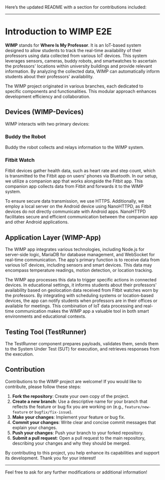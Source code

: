 Here’s the updated README with a section for contributions included:

---

# Introduction to WIMP E2E

**WIMP** stands for **Where Is My Professor**. It is an IoT-based system designed to allow students to track the real-time availability of their professors using data collected from various IoT devices. This system leverages sensors, cameras, buddy robots, and smartwatches to ascertain the professors' locations within university buildings and provide relevant information. By analyzing the collected data, WIMP can automatically inform students about their professors' availability.

The WIMP project originated in various branches, each dedicated to specific components and functionalities. This modular approach enhances development efficiency and collaboration.

## Devices (WIMP-Devices)

WIMP interacts with two primary devices:

### Buddy the Robot

Buddy the robot collects and relays information to the WIMP system.

### Fitbit Watch

Fitbit devices gather health data, such as heart rate and step count, which is transmitted to the Fitbit app on users' phones via Bluetooth. In our setup, we utilize a companion app that works alongside the Fitbit app. This companion app collects data from Fitbit and forwards it to the WIMP system.

To ensure secure data transmission, we use HTTPS. Additionally, we employ a local server on the Android device using NanoHTTPD, as Fitbit devices do not directly communicate with Android apps. NanoHTTPD facilitates secure and efficient communication between the companion app and other Android applications.

## Application Layer (WIMP-App)

The WIMP app integrates various technologies, including Node.js for server-side logic, MariaDB for database management, and WebSocket for real-time communication. The app's primary function is to receive data from various IoT devices, including sensors and smart devices. This data may encompass temperature readings, motion detection, or location tracking. 

The WIMP app processes this data to trigger specific actions in connected devices. In educational settings, it informs students about their professors' availability based on geolocation data received from Fitbit watches worn by the professors. By integrating with scheduling systems or location-based devices, the app can notify students when professors are in their offices or available for meetings. This combination of IoT data processing and real-time communication makes the WIMP app a valuable tool in both smart environments and educational contexts.

## Testing Tool (TestRunner)

The TestRunner component prepares payloads, validates them, sends them to the System Under Test (SUT) for execution, and retrieves responses from the execution. 

## Contribution

Contributions to the WIMP project are welcome! If you would like to contribute, please follow these steps:

1. **Fork the repository**: Create your own copy of the project.
2. **Create a new branch**: Use a descriptive name for your branch that reflects the feature or bug fix you are working on (e.g., `feature/new-feature` or `bugfix/fix-issue`).
3. **Make your changes**: Implement your feature or bug fix.
4. **Commit your changes**: Write clear and concise commit messages that explain your changes.
5. **Push your changes**: Push your branch to your forked repository.
6. **Submit a pull request**: Open a pull request to the main repository, describing your changes and why they should be merged.

By contributing to this project, you help enhance its capabilities and support its development. Thank you for your interest!

---

Feel free to ask for any further modifications or additional information!
